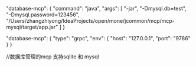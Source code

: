 "database-mcp": {
"command": "java",
"args": [
"-jar",
"-Dmysql.db=test",
"-Dmysql.password=123456",
"/Users/zhangzhiyong/IdeaProjects/open/mone/jcommon/mcp/mcp-mysql/target/app.jar"
]
}

"database-mcp": {
"type": "grpc",
"env": {
"host": "127.0.0.1",
"port": "9786"
}
}


//数据库管理的mcp 支持sqlite 和 mysql